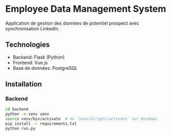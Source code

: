 # Employee Data Management System

Application de gestion des données de potentiel prospect avec synchronisation LinkedIn.

## Technologies
- Backend: Flask (Python)
- Frontend: Vue.js
- Base de données: PostgreSQL

## Installation

### Backend
```bash
cd backend
python -m venv venv
source venv/bin/activate  # ou `venv\Scripts\activate` sur Windows
pip install -r requirements.txt
python run.py
